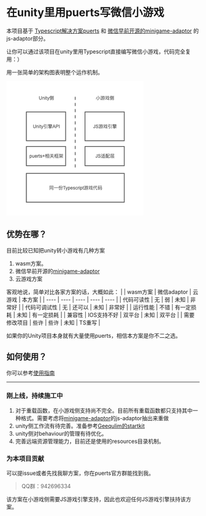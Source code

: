 # 在unity里用puerts写微信小游戏

本项目基于 [Typescript解决方案puerts](https://github.com/Tencent/puerts) 和 [微信早前开源的minigame-adaptor](https://github.com/wechat-miniprogram/minigame-adaptor) 的js-adaptor部分。

让你可以通过该项目在unity里用Typescript直接编写微信小游戏，代码完全复用：）

用一张简单的架构图表明整个运作机制。

![arch](./doc/arch.png)


## 优势在哪？
目前比较已知把unity转小游戏有几种方案
1. wasm方案。
2. 微信早前开源的[minigame-adaptor](https://github.com/wechat-miniprogram/minigame-adaptor)
3. 云游戏方案

客观地说，简单对比各家方案的话，大概如此：
|               |  wasm方案   | 微信adaptor  |  云游戏    | 本方案  |
| ----          |  ----      | ----         |  ----     | ----   |
| 代码可读性      | 无         | 弱           | 未知       | 非常好  |
| 代码可调试性    | 无          | 还可以       | 未知       | 非常好  |
| 运行性能       | 不错        | 有一定损耗          | 未知     | 有一定损耗  |
| 兼容性         | IOS支持不好  | 双平台       | 未知       | 双平台  |
| 需要修改项目  | 些许         | 些许       | 未知        | TS重写 |

如果你的Unity项目本身就有大量使用puerts，相信本方案是你不二之选。

## 如何使用？
你可以参考[使用指南](./doc/quickstart.md)

------------------------------------------------------------------------

### 刚上线，持续施工中
1. 对于重载函数，在小游戏侧支持尚不完全。目前所有重载函数都只支持其中一种格式。需要考虑将[minigame-adaptor](https://github.com/wechat-miniprogram/minigame-adaptor)的js-adaptor抽出来重做
2. unity侧工作流有待完善。准备参考[Geequlim的startkit](https://github.com/Geequlim/puerts-starter-kit)
3. unity侧对behaviour的管理有待优化。
4. 完善远端资源管理能力，目前还是使用的resources目录机制。

### 为本项目贡献
可以提issue或者先找我聊方案，你在puerts官方群能找到我。
> QQ群：942696334

该方案在小游戏侧需要JS游戏引擎支持，因此也欢迎任何JS游戏引擎扶持该方案。